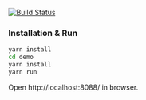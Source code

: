 [![Build Status](https://travis-ci.org/shikimori/shiki-editor.svg?branch=master)](https://travis-ci.org/shikimori/shiki-editor)

### Installation & Run

```sh
yarn install
cd demo
yarn install
yarn run
```

Open http://localhost:8088/ in browser.
